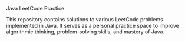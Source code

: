 Java LeetCode Practice

This repository contains solutions to various LeetCode problems implemented in Java. It serves as a personal practice space to improve algorithmic thinking, problem-solving skills, and mastery of Java.
